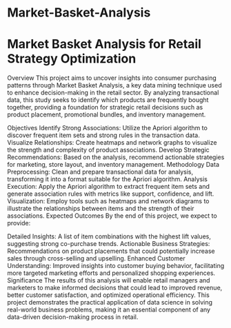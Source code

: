 # Market-Basket-Analysis
# Market Basket Analysis for Retail Strategy Optimization
Overview
This project aims to uncover insights into consumer purchasing patterns through Market Basket Analysis, a key data mining technique used to enhance decision-making in the retail sector. By analyzing transactional data, this study seeks to identify which products are frequently bought together, providing a foundation for strategic retail decisions such as product placement, promotional bundles, and inventory management.

Objectives
Identify Strong Associations: Utilize the Apriori algorithm to discover frequent item sets and strong rules in the transaction data.
Visualize Relationships: Create heatmaps and network graphs to visualize the strength and complexity of product associations.
Develop Strategic Recommendations: Based on the analysis, recommend actionable strategies for marketing, store layout, and inventory management.
Methodology
Data Preprocessing: Clean and prepare transactional data for analysis, transforming it into a format suitable for the Apriori algorithm.
Analysis Execution: Apply the Apriori algorithm to extract frequent item sets and generate association rules with metrics like support, confidence, and lift.
Visualization: Employ tools such as heatmaps and network diagrams to illustrate the relationships between items and the strength of their associations.
Expected Outcomes
By the end of this project, we expect to provide:

Detailed Insights: A list of item combinations with the highest lift values, suggesting strong co-purchase trends.
Actionable Business Strategies: Recommendations on product placements that could potentially increase sales through cross-selling and upselling.
Enhanced Customer Understanding: Improved insights into customer buying behavior, facilitating more targeted marketing efforts and personalized shopping experiences.
Significance
The results of this analysis will enable retail managers and marketers to make informed decisions that could lead to improved revenue, better customer satisfaction, and optimized operational efficiency. This project demonstrates the practical application of data science in solving real-world business problems, making it an essential component of any data-driven decision-making process in retail.
